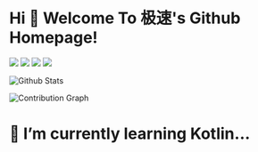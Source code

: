 # Hi 🎉 Welcome To 极速's Github Homepage!

<!-- <img src="https://readme-typing-svg.herokuapp.com/?lines=Hello,%20Visitor!;Welcome%20To%20My%20Github%20Homepage!&font=Roboto" /> -->
<!-- <p>You are my  <img src="https://profile-counter.glitch.me/all-smile/count.svg" alt="Visitor Statistics"/> visitor, Thank you 👏👏</p> -->

<p>
<img src="https://img.shields.io/static/v1?label=Language&message=Java&color=green"/>
<img src="https://img.shields.io/static/v1?label=Language&message=Android&color=blue"/>
 <img src="https://img.shields.io/static/v1?label=Language&message=Kotlin&color=purple"/>
<a href="https://juejin.cn/user/3720403075742942"><img src="https://img.shields.io/static/v1?label=Blog&message=JueJin&color=red"/></a>  
<!-- <img src="https://visitor-badge.glitch.me/badge?page_id=https://github.com/smart24&right_color=red" />-->
</p>

<!-- ![Most Used Languages](https://github-readme-stats.vercel.app/api/top-langs/?username=smart24&theme=light) -->
![Github Stats](https://github-readme-stats.vercel.app/api?username=smart24&show_icons=true&theme=light&count_private=true)  
<!-- ![Jue Jin Statistics](https://stats.justsong.cn/api/juejin?id=3720403075742942&theme=light)   -->
![Contribution Graph](https://activity-graph.herokuapp.com/graph?username=smart24&theme=github)  

# 🌱 I’m currently learning Kotlin...

<!--
**smart24/smart24** is a ✨ _special_ ✨ repository because its `README.md` (this file) appears on your GitHub profile.

Here are some ideas to get you started:

- 🔭 I’m currently working on ...
- 🌱 I’m currently learning ...
- 👯 I’m looking to collaborate on ...
- 🤔 I’m looking for help with ...
- 💬 Ask me about ...
- 📫 How to reach me: ...
- 😄 Pronouns: ...
- ⚡ Fun fact: ...
-->
